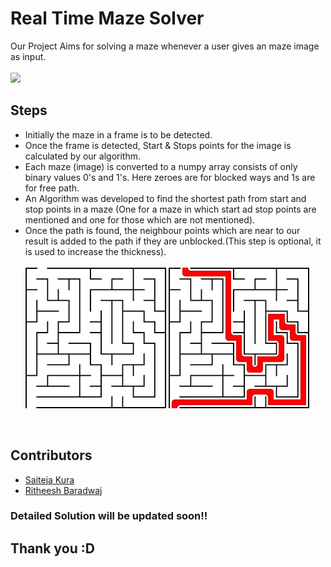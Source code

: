 # Real Time Maze Solver
Our Project Aims for solving a maze whenever a user gives an maze image as input.
<br><br>
<img src = "Images/stream.gif">
<br>
## Steps
- Initially the maze in a frame is to be detected.<br>
- Once the frame is detected, Start & Stops points for the image is calculated by our algorithm.<br>
- Each maze (image) is converted to a numpy array consists of only binary values 0's and 1's. Here zeroes are for blocked ways and 1s are for free path.<br>
- An Algorithm was developed to find the shortest path from start and stop points in a maze (One for a maze in which start ad stop points are mentioned and one for those which are not mentioned).<br>
- Once the path is found, the neighbour points which are near to our result is added to the path if they are unblocked.(This step is optional, it is used to increase the thickness).
<br><br>
<img src = "Images/input.png"> <img src = "Images/output.jpg">
<br>

## Contributors
- [Saiteja Kura](https://github.com/kurasaiteja)
- [Ritheesh Baradwaj](https://github.com/RitheeshBaradwaj)

### Detailed Solution will be updated soon!!

## Thank you :D
